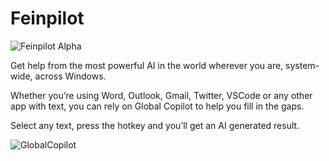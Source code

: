 # Feinpilot 
![Feinpilot Alpha](https://user-images.githubusercontent.com/32096531/226183602-69076b64-f4c2-4cda-8f77-781b04466ed4.png)

Get help from the most powerful AI in the world wherever you are, system-wide, across Windows. 

Whether you’re using Word, Outlook, Gmail, Twitter, VSCode or any other app with text, you can rely on Global Copilot to help you fill in the gaps. 

Select any text, press the hotkey and you’ll get an AI generated result.

![GlobalCopilot](https://user-images.githubusercontent.com/32096531/226183550-4543597f-d972-4837-9e42-683bd6000c26.gif)

